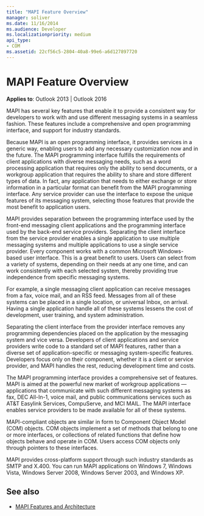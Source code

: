 ```yaml
---
title: "MAPI Feature Overview"
manager: soliver
ms.date: 11/16/2014
ms.audience: Developer
ms.localizationpriority: medium
api_type:
- COM
ms.assetid: 22cf56c5-2804-40a8-99e6-a6d127897720
---
```


# MAPI Feature Overview
 
**Applies to**: Outlook 2013 | Outlook 2016 
  
MAPI has several key features that enable it to provide a consistent way for developers to work with and use different messaging systems in a seamless fashion. These features include a comprehensive and open programming interface, and support for industry standards. 
  
Because MAPI is an open programming interface, it provides services in a generic way, enabling users to add any necessary customization now and in the future. The MAPI programming interface fulfills the requirements of client applications with diverse messaging needs, such as a word processing application that requires only the ability to send documents, or a workgroup application that requires the ability to share and store different types of data. In fact, any application that needs to either exchange or store information in a particular format can benefit from the MAPI programming interface. Any service provider can use the interface to expose the unique features of its messaging system, selecting those features that provide the most benefit to application users.
  
MAPI provides separation between the programming interface used by the front-end messaging client applications and the programming interface used by the back-end service providers. Separating the client interface from the service provider enables a single application to use multiple messaging systems and multiple applications to use a single service provider. Every component works with a common Microsoft Windows-based user interface. This is a great benefit to users. Users can select from a variety of systems, depending on their needs at any one time, and can work consistently with each selected system, thereby providing true independence from specific messaging systems. 
  
For example, a single messaging client application can receive messages from a fax, voice mail, and an RSS feed. Messages from all of these systems can be placed in a single location, or universal Inbox, on arrival. Having a single application handle all of these systems lessens the cost of development, user training, and system administration. 
  
Separating the client interface from the provider interface removes any programming dependencies placed on the application by the messaging system and vice versa. Developers of client applications and service providers write code to a standard set of MAPI features, rather than a diverse set of application-specific or messaging system-specific features. Developers focus only on their component, whether it is a client or service provider, and MAPI handles the rest, reducing development time and costs.
  
The MAPI programming interface provides a comprehensive set of features. MAPI is aimed at the powerful new market of workgroup applications — applications that communicate with such different messaging systems as fax, DEC All-In-1, voice mail, and public communications services such as AT&T Easylink Services, CompuServe, and MCI MAIL. The MAPI interface enables service providers to be made available for all of these systems. 
  
MAPI-compliant objects are similar in form to Component Object Model (COM) objects. COM objects implement a set of methods that belong to one or more interfaces, or collections of related functions that define how objects behave and operate in COM. Users access COM objects only through pointers to these interfaces.
  
MAPI provides cross-platform support through such industry standards as SMTP and X.400. You can run MAPI applications on Windows 7, Windows Vista, Windows Server 2008, Windows Server 2003, and Windows XP. 
  
## See also

- [MAPI Features and Architecture](mapi-features-and-architecture.md)

